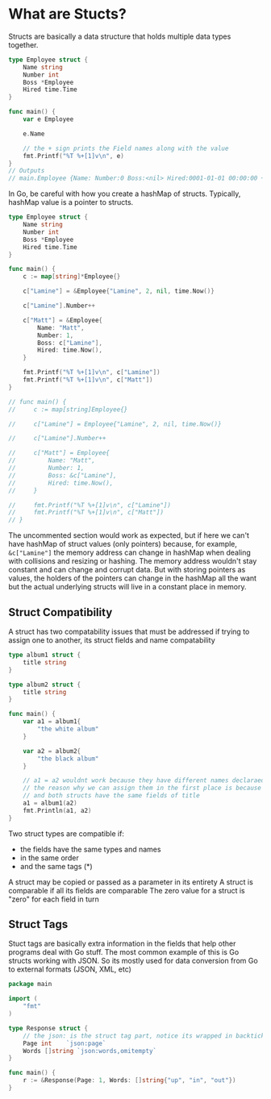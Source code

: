# What are Stucts?
Structs are basically a data structure that holds multiple data types together. 

```Go
type Employee struct {
    Name string
    Number int
    Boss *Employee
    Hired time.Time
}

func main() {
    var e Employee

    e.Name

    // the + sign prints the Field names along with the value
    fmt.Printf("%T %+[1]v\n", e)
}
// Outputs 
// main.Employee {Name: Number:0 Boss:<nil> Hired:0001-01-01 00:00:00 +000 UTC}
```

In Go, be careful with how you create a hashMap of structs. Typically, hashMap value is a pointer to structs.
```Go
type Employee struct {
    Name string
    Number int
    Boss *Employee
    Hired time.Time
}

func main() {
    c := map[string]*Employee{}

    c["Lamine"] = &Employee{"Lamine", 2, nil, time.Now()}

    c["Lamine"].Number++

    c["Matt"] = &Employee{
        Name: "Matt",
        Number: 1, 
        Boss: c["Lamine"],
        Hired: time.Now(),
    }

    fmt.Printf("%T %+[1]v\n", c["Lamine"])
    fmt.Printf("%T %+[1]v\n", c["Matt"])
}

// func main() {
//     c := map[string]Employee{}

//     c["Lamine"] = Employee{"Lamine", 2, nil, time.Now()}

//     c["Lamine"].Number++

//     c["Matt"] = Employee{
//         Name: "Matt",
//         Number: 1, 
//         Boss: &c["Lamine"],
//         Hired: time.Now(),
//     }

//     fmt.Printf("%T %+[1]v\n", c["Lamine"])
//     fmt.Printf("%T %+[1]v\n", c["Matt"])
// }
```

The uncommented section would work as expected, but if here we can't have hashMap of struct values (only pointers)
because, for example, `&c["Lamine"]` the memory address can change in hashMap when dealing with collisions and resizing
or hashing. The memory address wouldn't stay constant and can change and corrupt data. But with storing pointers as values, 
the holders of the pointers can change in the hashMap all the want but the actual underlying structs will live in a constant
place in memory. 

## Struct Compatibility
A struct has two compatability issues that must be addressed if trying to assign one to another, its struct fields
and name compatability

```Go
type album1 struct {
    title string
}

type album2 struct {
    title string
}

func main() {
    var a1 = album1{
        "the white album"
    }

    var a2 = album2{
        "the black album"
    }

    // a1 = a2 wouldnt work because they have different names declaraed (name compatability)
    // the reason why we can assign them in the first place is because we first cast a2 to album1
    // and both structs have the same fields of title
    a1 = album1(a2)
    fmt.Println(a1, a2)
}
```

Two struct types are compatible if:
* the fields have the same types and names
* in the same order
* and the same tags (*)

A struct may be copied or passed as a parameter in its entirety
A struct is comparable if all its fields are comparable
The zero value for a struct is "zero" for each field in turn

## Struct Tags
Stuct tags are basically extra information in the fields that help other programs deal with Go stuff.
The most common example of this is Go structs working with JSON.
So its mostly used for data conversion from Go to external formats (JSON, XML, etc)

```Go
package main

import (
    "fmt"
)

type Response struct {
    // the json: is the struct tag part, notice its wrapped in backticks
    Page int    `json:page`
    Words []string `json:words,omitempty`
}

func main() {
    r := &Response(Page: 1, Words: []string{"up", "in", "out"})
}
```